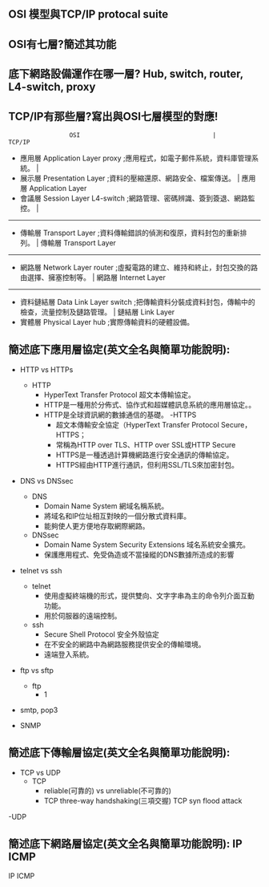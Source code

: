 ## OSI 模型與TCP/IP protocal suite
## OSI有七層?簡述其功能
## 底下網路設備運作在哪一層? Hub, switch, router, L4-switch, proxy
## TCP/IP有那些層?寫出與OSI七層模型的對應!
                     OSI                                     |                                               TCP/IP
  - 應用層 Application Layer     proxy      ;應用程式，如電子郵件系統，資料庫管理系統。 |  
  - 展示層 Presentation Layer               ;資料的壓縮還原、網路安全、檔案傳送。       |                        應用層 Application Layer
  - 會議層 Session Layer         L4-switch  ;網路管理、密碼辨識、簽到簽退、網路監控。    |
--------------------------------------------------------------------------------------------------------------------------------------
  - 傳輸層 Transport Layer                  ;資料傳輸錯誤的偵測和復原，資料封包的重新排列。	|                     傳輸層 Transport Layer
--------------------------------------------------------------------------------------------------------------------------------------
  - 網路層 Network Layer         router     ;虛擬電路的建立、維持和終止，封包交換的路由選擇、擁塞控制等。 |         網路層 Internet Layer
--------------------------------------------------------------------------------------------------------------------------------------
  - 資料鏈結層 Data Link Layer   switch     ;把傳輸資料分裝成資料封包，傳輸中的檢查，流量控制及鏈路管理。  |         鏈結層 Link Layer
  - 實體層 Physical Layer        hub        ;實際傳輸資料的硬體設備。


## 簡述底下應用層協定(英文全名與簡單功能說明):
 - HTTP vs HTTPs
      - HTTP
        - HyperText Transfer Protocol 超文本傳輸協定。
        - HTTP是一種用於分佈式、協作式和超媒體訊息系統的應用層協定。。
        - HTTP是全球資訊網的數據通信的基礎。
        -HTTPS
          - 超文本傳輸安全協定（HyperText Transfer Protocol Secure，HTTPS；
          - 常稱為HTTP over TLS、HTTP over SSL或HTTP Secure
          - HTTPS是一種透過計算機網路進行安全通訊的傳輸協定。
          - HTTPS經由HTTP進行通訊，但利用SSL/TLS來加密封包。
 - DNS vs DNSsec
    - DNS
      - Domain Name System 網域名稱系統。
      - 將域名和IP位址相互對映的一個分散式資料庫。
      - 能夠使人更方便地存取網際網路。
    - DNSsec
      - Domain Name System Security Extensions 域名系統安全擴充。
      - 保護應用程式、免受偽造或不當操縱的DNS數據所造成的影響
 - telnet vs ssh
    - telnet
      - 使用虛擬終端機的形式，提供雙向、文字字串為主的命令列介面互動功能。
      - 用於伺服器的遠端控制。
    - ssh
      - Secure Shell Protocol 安全外殼協定
      - 在不安全的網路中為網路服務提供安全的傳輸環境。
      - 遠端登入系統。
 - ftp vs sftp
    - ftp
      - 1
 - smtp, pop3
 
 - SNMP
## 簡述底下傳輸層協定(英文全名與簡單功能說明):
 - TCP vs UDP
    - TCP
      - reliable(可靠的) vs unreliable(不可靠的)
      - TCP three-way handshaking(三項交握)
    TCP syn flood attack

 -UDP
## 簡述底下網路層協定(英文全名與簡單功能說明): IP ICMP
IP
ICMP
